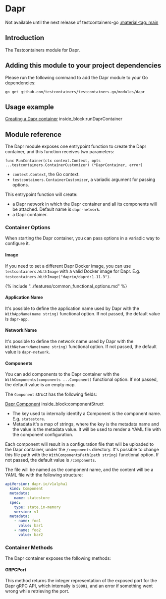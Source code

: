 # Dapr

Not available until the next release of testcontainers-go <a href="https://github.com/testcontainers/testcontainers-go"><span class="tc-version">:material-tag: main</span></a>

## Introduction

The Testcontainers module for Dapr.

## Adding this module to your project dependencies

Please run the following command to add the Dapr module to your Go dependencies:

```
go get github.com/testcontainers/testcontainers-go/modules/dapr
```

## Usage example

<!--codeinclude-->
[Creating a Dapr container](../../modules/dapr/examples_test.go) inside_block:runDaprContainer
<!--/codeinclude-->

## Module reference

The Dapr module exposes one entrypoint function to create the Dapr container, and this function receives two parameters:

```golang
func RunContainer(ctx context.Context, opts ...testcontainers.ContainerCustomizer) (*DaprContainer, error)
```

- `context.Context`, the Go context.
- `testcontainers.ContainerCustomizer`, a variadic argument for passing options.

This entrypoint function will create:

- a Dapr network in which the Dapr container and all its components will be attached. Default name is `dapr-network`.
- a Dapr container.

### Container Options

When starting the Dapr container, you can pass options in a variadic way to configure it.

#### Image

If you need to set a different Dapr Docker image, you can use `testcontainers.WithImage` with a valid Docker image
for Dapr. E.g. `testcontainers.WithImage("daprio/daprd:1.11.3")`.

{% include "../features/common_functional_options.md" %}

#### Application Name

It's possible to define the application name used by Dapr with the `WithAppName(name string)` functional option. If not passed, the default value is `dapr-app`.

#### Network Name

It's possible to define the network name used by Dapr with the `WithNetworkName(name string)` functional option. If not passed, the default value is `dapr-network`.

#### Components

You can add components to the Dapr container with the `WithComponents(components ...Component)` functional option. If not passed, the default value is an empty map.

The `Component` struct has the following fields:

<!--codeinclude-->
[Dapr Component](../../modules/dapr/options.go) inside_block:componentStruct
<!--/codeinclude-->

- The key used to internally identify a Component is the component name. E.g. `statestore`.
- Metadata it's a map of strings, where the key is the metadata name and the value is the metadata value. It will be used to render a YAML file with the component configuration.

Each component will result in a configuration file that will be uploaded to the Dapr container, under the `/components` directory. It's possible to change this file path with the `WithComponentsPath(path string)` functional option. If not passed, the default value is `/components`.

The file will be named as the component name, and the content will be a YAML file with the following structure:

```yaml
apiVersion: dapr.io/v1alpha1
  kind: Component
  metadata:
    name: statestore
  spec:
    type: state.in-memory
    version: v1
  metadata:
    - name: foo1
      value: bar1
    - name: foo2
      value: bar2
```

### Container Methods

The Dapr container exposes the following methods:

#### GRPCPort

This method returns the integer representation of the exposed port for the Dapr gRPC API, which internally is `50001`, and an error if something went wrong while retrieving the port.
